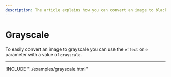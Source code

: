 ```yaml
---
description: The article explains how you can convert an image to black and white by applying a grayscale effect.
---
```


# Grayscale

To easily convert an image to grayscale you can use the `effect` or `e` parameter with a value of `grayscale`.

---

!INCLUDE "../examples/grayscale.html"
